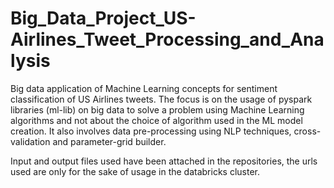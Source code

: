 # Big_Data_Project_US-Airlines_Tweet_Processing_and_Analysis
Big data application of Machine Learning concepts for sentiment classification of US Airlines tweets. The focus is on the usage of pyspark libraries (ml-lib) on big data to solve a problem using Machine Learning algorithms and not about the choice of algorithm used in the ML model creation. It also involves data pre-processing using NLP techniques, cross-validation and parameter-grid builder.

Input and output files used have been attached in the repositories, the urls used are only for the sake of usage in the databricks cluster.
